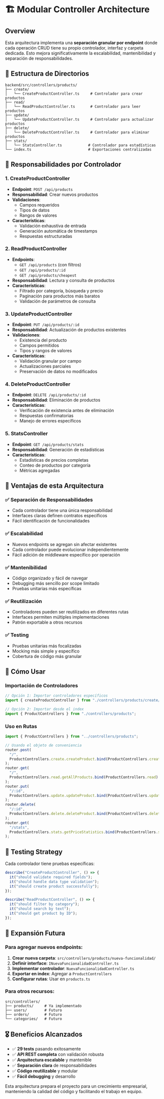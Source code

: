 # 🏗️ Modular Controller Architecture

## Overview

Esta arquitectura implementa una **separación granular por endpoint** donde cada operación CRUD tiene su propio controlador, interfaz y carpeta dedicada. Esto mejora significativamente la escalabilidad, mantenibilidad y separación de responsabilidades.

## 📁 Estructura de Directorios

```
backend/src/controllers/products/
├── create/
│   └── CreateProductController.ts     # Controlador para crear productos
├── read/
│   └── ReadProductController.ts       # Controlador para leer productos
├── update/
│   └── UpdateProductController.ts     # Controlador para actualizar productos
├── delete/
│   └── DeleteProductController.ts     # Controlador para eliminar productos
├── stats/
│   └── StatsController.ts            # Controlador para estadísticas
└── index.ts                          # Exportaciones centralizadas
```

## 🎯 Responsabilidades por Controlador

### 1. **CreateProductController**

- **Endpoint**: `POST /api/products`
- **Responsabilidad**: Crear nuevos productos
- **Validaciones**:
  - Campos requeridos
  - Tipos de datos
  - Rangos de valores
- **Características**:
  - Validación exhaustiva de entrada
  - Generación automática de timestamps
  - Respuestas estructuradas

### 2. **ReadProductController**

- **Endpoints**:
  - `GET /api/products` (con filtros)
  - `GET /api/products/:id`
  - `GET /api/products/cheapest`
- **Responsabilidad**: Lectura y consulta de productos
- **Características**:
  - Filtrado por categoría, búsqueda y precio
  - Paginación para productos más baratos
  - Validación de parámetros de consulta

### 3. **UpdateProductController**

- **Endpoint**: `PUT /api/products/:id`
- **Responsabilidad**: Actualización de productos existentes
- **Validaciones**:
  - Existencia del producto
  - Campos permitidos
  - Tipos y rangos de valores
- **Características**:
  - Validación granular por campo
  - Actualizaciones parciales
  - Preservación de datos no modificados

### 4. **DeleteProductController**

- **Endpoint**: `DELETE /api/products/:id`
- **Responsabilidad**: Eliminación de productos
- **Características**:
  - Verificación de existencia antes de eliminación
  - Respuestas confirmatorias
  - Manejo de errores específicos

### 5. **StatsController**

- **Endpoint**: `GET /api/products/stats`
- **Responsabilidad**: Generación de estadísticas
- **Características**:
  - Estadísticas de precios completas
  - Conteo de productos por categoría
  - Métricas agregadas

## 🔧 Ventajas de esta Arquitectura

### ✅ **Separación de Responsabilidades**

- Cada controlador tiene una única responsabilidad
- Interfaces claras definen contratos específicos
- Fácil identificación de funcionalidades

### ✅ **Escalabilidad**

- Nuevos endpoints se agregan sin afectar existentes
- Cada controlador puede evolucionar independientemente
- Fácil adición de middleware específico por operación

### ✅ **Mantenibilidad**

- Código organizado y fácil de navegar
- Debugging más sencillo por scope limitado
- Pruebas unitarias más específicas

### ✅ **Reutilización**

- Controladores pueden ser reutilizados en diferentes rutas
- Interfaces permiten múltiples implementaciones
- Patrón exportable a otros recursos

### ✅ **Testing**

- Pruebas unitarias más focalizadas
- Mocking más simple y específico
- Cobertura de código más granular

## 📝 Cómo Usar

### Importación de Controladores

```typescript
// Opción 1: Importar controladores específicos
import { createProductController } from "./controllers/products/create/CreateProductController";

// Opción 2: Importar desde el index
import { ProductControllers } from "./controllers/products";
```

### Uso en Rutas

```typescript
import { ProductControllers } from "../controllers/products";

// Usando el objeto de conveniencia
router.post(
  "/",
  ProductControllers.create.createProduct.bind(ProductControllers.create)
);
router.get(
  "/",
  ProductControllers.read.getAllProducts.bind(ProductControllers.read)
);
router.put(
  "/:id",
  ProductControllers.update.updateProduct.bind(ProductControllers.update)
);
router.delete(
  "/:id",
  ProductControllers.delete.deleteProduct.bind(ProductControllers.delete)
);
router.get(
  "/stats",
  ProductControllers.stats.getPriceStatistics.bind(ProductControllers.stats)
);
```

## 🧪 Testing Strategy

Cada controlador tiene pruebas específicas:

```typescript
describe("CreateProductController", () => {
  it("should validate required fields");
  it("should handle data type validation");
  it("should create product successfully");
});

describe("ReadProductController", () => {
  it("should filter by category");
  it("should search by text");
  it("should get product by ID");
});
```

## 🚀 Expansión Futura

### Para agregar nuevos endpoints:

1. **Crear nueva carpeta**: `src/controllers/products/nueva-funcionalidad/`
2. **Definir interface**: `INuevaFuncionalidadController.ts`
3. **Implementar controlador**: `NuevaFuncionalidadController.ts`
4. **Exportar en index**: Agregar a `ProductControllers`
5. **Configurar rutas**: Usar en `products.ts`

### Para otros recursos:

```
src/controllers/
├── products/     # Ya implementado
├── users/        # Futuro
├── orders/       # Futuro
└── categories/   # Futuro
```

## 🎖️ Beneficios Alcanzados

- ✅ **29 tests** pasando exitosamente
- ✅ **API REST completa** con validación robusta
- ✅ **Arquitectura escalable** y mantenible
- ✅ **Separación clara** de responsabilidades
- ✅ **Código reutilizable** y modular
- ✅ **Fácil debugging** y desarrollo

Esta arquitectura prepara el proyecto para un crecimiento empresarial, manteniendo la calidad del código y facilitando el trabajo en equipo.
